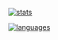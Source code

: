 [![stats](https://github-readme-stats.vercel.app/api?username=bottleofench&show_icons=true&count_private=true&include_all_commits=true&theme=midnight-purple&hide_border=true&bg_color=0d111700)](https://github.com/bottleofench)

[![languages](https://github-readme-stats.vercel.app/api/top-langs/?username=bottleofench&theme=midnight-purple&hide_border=true&bg_color=0d111700)](https://github.com/bottleofench)
